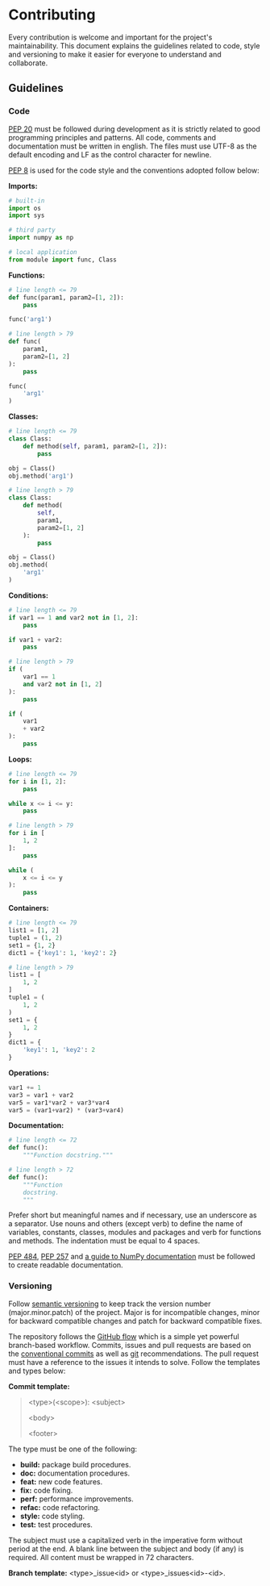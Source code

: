 # Contributing

Every contribution is welcome and important for the project's maintainability. This document explains the guidelines related to code, style and versioning to make it easier for everyone to understand and collaborate.

## Guidelines

### Code

[PEP 20](https://www.python.org/dev/peps/pep-0020/) must be followed during development as it is strictly related to good programming principles and patterns. All code, comments and documentation must be written in english. The files must use UTF-8 as the default encoding and LF as the control character for newline.

[PEP 8](https://www.python.org/dev/peps/pep-0008/) is used for the code style and the conventions adopted follow below:

**Imports:**

```python
# built-in
import os
import sys

# third party
import numpy as np

# local application
from module import func, Class
```

**Functions:**

```python
# line length <= 79
def func(param1, param2=[1, 2]):
    pass

func('arg1')

# line length > 79
def func(
    param1, 
    param2=[1, 2]
):
    pass

func(
    'arg1'
)

```

**Classes:**

```python
# line length <= 79
class Class:    
    def method(self, param1, param2=[1, 2]):
        pass

obj = Class()
obj.method('arg1')

# line length > 79
class Class:
    def method(
        self, 
        param1, 
        param2=[1, 2]
    ):
        pass

obj = Class()
obj.method(
    'arg1'
)
```

**Conditions:**

```python
# line length <= 79
if var1 == 1 and var2 not in [1, 2]:
    pass

if var1 + var2:
    pass

# line length > 79
if (
    var1 == 1 
    and var2 not in [1, 2]
):
    pass

if (
    var1 
    + var2
):
    pass
```

**Loops:**

```python
# line length <= 79
for i in [1, 2]:
    pass

while x <= i <= y:
    pass

# line length > 79
for i in [
    1, 2
]:
    pass

while (
    x <= i <= y
):
    pass
```

**Containers:**

```python
# line length <= 79
list1 = [1, 2]
tuple1 = (1, 2)
set1 = {1, 2}
dict1 = {'key1': 1, 'key2': 2}

# line length > 79
list1 = [
    1, 2
]
tuple1 = (
    1, 2
)
set1 = {
    1, 2
}
dict1 = {
    'key1': 1, 'key2': 2
}
```

**Operations:**

```python
var1 += 1
var3 = var1 + var2
var5 = var1*var2 + var3*var4
var5 = (var1+var2) * (var3+var4)
```

**Documentation:**

```python
# line length <= 72
def func():
    """Function docstring."""

# line length > 72
def func():
    """Function 
    docstring.
    """   
```

Prefer short but meaningful names and if necessary, use an underscore as a separator. Use nouns and others (except verb) to define the name of variables, constants, classes, modules and packages and verb for functions and methods. The indentation must be equal to 4 spaces.

[PEP 484](https://www.python.org/dev/peps/pep-0484/), [PEP 257](https://www.python.org/dev/peps/pep-0257/) and [a guide to NumPy documentation](https://numpy.org/doc/stable/docs/howto_document.html) must be followed to create readable documentation.

### Versioning

Follow [semantic versioning](https://semver.org/) to keep track the version number (major.minor.patch) of the project. Major is for incompatible changes, minor for backward compatible changes and patch for backward compatible fixes.

The repository follows the [GitHub flow](https://guides.github.com/introduction/flow/) which is a simple yet powerful branch-based workflow. Commits, issues and pull requests are based on the [conventional commits](https://www.conventionalcommits.org/en/v1.0.0/) as well as [git](https://git-scm.com/) recommendations. The pull request must have a reference to the issues it intends to solve. Follow the templates and types below:

**Commit template:**

> \<type\>(\<scope\>): \<subject\>
>
> \<body\>
>
> \<footer\>

The type must be one of the following:

- **build:** package build procedures.
- **doc:** documentation procedures.
- **feat:** new code features.
- **fix:** code fixing.
- **perf:** performance improvements.
- **refac:** code refactoring.
- **style:** code styling.
- **test:** test procedures.

The subject must use a capitalized verb in the imperative form without period at the end. A blank line between the subject and body (if any) is required. All content must be wrapped in 72 characters.

**Branch template:** \<type\>_issue\<id\> or \<type\>_issues\<id\>-\<id\>.

